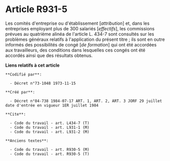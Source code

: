# Article R931-5

Les comités d'entreprise ou d'établissement [*attribution*] et, dans les entreprises employant plus de 300 salariés
[*effectifs*], les commissions prévues au quatrième alinéa de l'article L. 434-7 sont consultés sur les problèmes généraux
relatifs à l'application du présent titre ; ils sont en outre informés des possibilités de congé [*de formation*] qui ont été
accordées aux travailleurs, des conditions dans lesquelles ces congés ont été accordés ainsi que des résultats obtenus.

**Liens relatifs à cet article**

	**Codifié par**:

	  - Décret n°73-1048 1973-11-15

	**Créé par**:

	  - Décret n°84-738 1984-07-17 ART. 1, ART. 2, ART. 3 JORF 29 juillet date d'entrée en vigueur 1ER juillet 1984

	**Cite**:

	  - Code du travail - art. L434-7 (T)
	  - Code du travail - art. L931-1 (M)
	  - Code du travail - art. L931-2 (M)

	**Anciens textes**:

	  - Code du travail - art. R930-5 (M)
	  - Code du travail - art. R930-5 (T)
